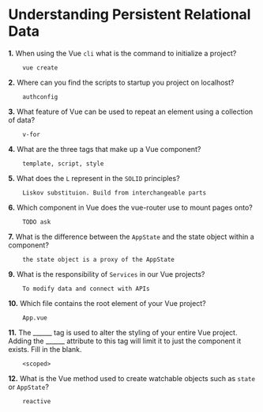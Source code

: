 # Understanding Persistent Relational Data

**1.** When using the Vue `cli` what is the command to initialize a project?
<!-- enter you answer in the space below -->
```
    vue create
```
**2.** Where can you find the scripts to startup you project on localhost?
<!-- enter you answer in the space below -->
```
    authconfig
```
**3.** What feature of Vue can be used to repeat an element using a collection of data?
<!-- enter you answer in the space below -->
```
    v-for
```
**4.** What are the three tags that make up a Vue component?
<!-- enter you answer in the space below -->
```
    template, script, style
```
**5.** What does the `L` represent in the `SOLID` principles?
<!-- enter you answer in the space below -->
```
    Liskov substituion. Build from interchangeable parts
```
**6.** Which component in Vue does the vue-router use to mount pages onto?
<!-- enter you answer in the space below -->
```
    TODO ask
```
**7.** What is the difference between the `AppState` and the state object within a component?
<!-- enter you answer in the space below -->
```
    the state object is a proxy of the AppState
```
**9.** What is the responsibility of `Services` in our Vue projects?
<!-- enter you answer in the space below -->
```
    To modify data and connect with APIs
```
**10.** Which file contains the root element of your Vue project?
<!-- enter you answer in the space below -->
```
    App.vue
```
**11.** The ______ tag is used to alter the styling of your entire Vue project.  Adding the ______ attribute to this tag will limit it to just the component it exists.  Fill in the blank.
<!-- enter you answer in the space below -->
```
    <scoped>
```
**12.** What is the Vue method used to create watchable objects such as `state` or `AppState`?
<!-- enter you answer in the space below -->
```
    reactive
```